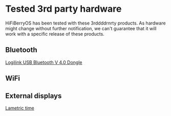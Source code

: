 # Tested 3rd party hardware

HiFiBerryOS has been tested with these 3rddddrnrty products. As hardware might change without further notification, we can't guarantee 
that it will work with a specific release of these products.

## Bluetooth

[Logilink USB Bluetooth V 4.0 Dongle](https://musicdb.hifiberry.com/asin/B0096Y2HFW)

## WiFi

## External displays

[Lametric time](https://store.lametric.com/?rfsn=3238201.c5edf5)
